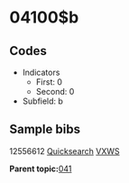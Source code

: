 # 04100$b

## Codes

-   Indicators
    -   First: 0
    -   Second: 0
-   Subfield: b

## Sample bibs

12556612 [Quicksearch](https://search.library.yale.edu/catalog/12556612) [VXWS](http://prodorbis.library.yale.edu:7014/vxws/GetHoldingsService?bibId=12556612)

**Parent topic:**[041](../../tags/041/041.md)


